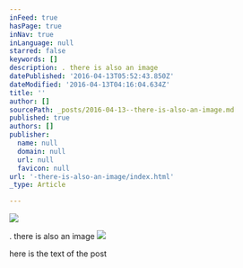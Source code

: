 ```yaml
---
inFeed: true
hasPage: true
inNav: true
inLanguage: null
starred: false
keywords: []
description: . there is also an image
datePublished: '2016-04-13T05:52:43.850Z'
dateModified: '2016-04-13T04:16:04.634Z'
title: ''
author: []
sourcePath: _posts/2016-04-13--there-is-also-an-image.md
published: true
authors: []
publisher:
  name: null
  domain: null
  url: null
  favicon: null
url: '-there-is-also-an-image/index.html'
_type: Article

---
```

![](https://the-grid-user-content.s3-us-west-2.amazonaws.com/0e8f092b-7e4e-4060-8961-9f4e59aeadab.png)

. there is also an image
![](https://the-grid-user-content.s3-us-west-2.amazonaws.com/f38ddf24-b8b7-40ba-a1d9-9415f0203271.png)

here is the text of the post